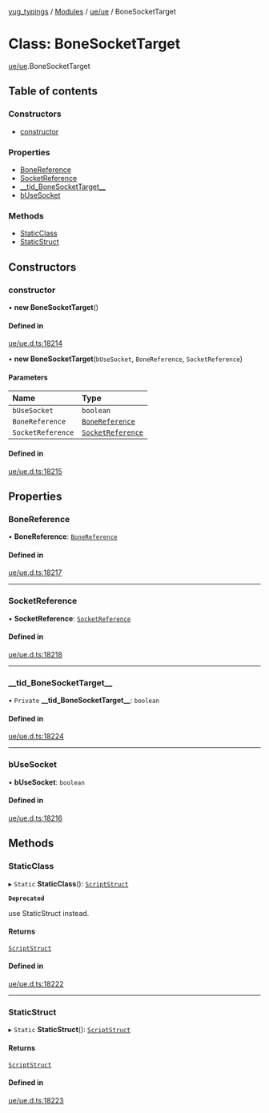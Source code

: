 [yug_typings](../README.md) / [Modules](../modules.md) / [ue/ue](../modules/ue_ue.md) / BoneSocketTarget

# Class: BoneSocketTarget

[ue/ue](../modules/ue_ue.md).BoneSocketTarget

## Table of contents

### Constructors

- [constructor](ue_ue.BoneSocketTarget.md#constructor)

### Properties

- [BoneReference](ue_ue.BoneSocketTarget.md#bonereference)
- [SocketReference](ue_ue.BoneSocketTarget.md#socketreference)
- [\_\_tid\_BoneSocketTarget\_\_](ue_ue.BoneSocketTarget.md#__tid_bonesockettarget__)
- [bUseSocket](ue_ue.BoneSocketTarget.md#busesocket)

### Methods

- [StaticClass](ue_ue.BoneSocketTarget.md#staticclass)
- [StaticStruct](ue_ue.BoneSocketTarget.md#staticstruct)

## Constructors

### constructor

• **new BoneSocketTarget**()

#### Defined in

[ue/ue.d.ts:18214](https://github.com/YugMetaverse/yug_typings/blob/b7d9b19/ue/ue.d.ts#L18214)

• **new BoneSocketTarget**(`bUseSocket`, `BoneReference`, `SocketReference`)

#### Parameters

| Name | Type |
| :------ | :------ |
| `bUseSocket` | `boolean` |
| `BoneReference` | [`BoneReference`](ue_ue.BoneReference.md) |
| `SocketReference` | [`SocketReference`](ue_ue.SocketReference.md) |

#### Defined in

[ue/ue.d.ts:18215](https://github.com/YugMetaverse/yug_typings/blob/b7d9b19/ue/ue.d.ts#L18215)

## Properties

### BoneReference

• **BoneReference**: [`BoneReference`](ue_ue.BoneReference.md)

#### Defined in

[ue/ue.d.ts:18217](https://github.com/YugMetaverse/yug_typings/blob/b7d9b19/ue/ue.d.ts#L18217)

___

### SocketReference

• **SocketReference**: [`SocketReference`](ue_ue.SocketReference.md)

#### Defined in

[ue/ue.d.ts:18218](https://github.com/YugMetaverse/yug_typings/blob/b7d9b19/ue/ue.d.ts#L18218)

___

### \_\_tid\_BoneSocketTarget\_\_

• `Private` **\_\_tid\_BoneSocketTarget\_\_**: `boolean`

#### Defined in

[ue/ue.d.ts:18224](https://github.com/YugMetaverse/yug_typings/blob/b7d9b19/ue/ue.d.ts#L18224)

___

### bUseSocket

• **bUseSocket**: `boolean`

#### Defined in

[ue/ue.d.ts:18216](https://github.com/YugMetaverse/yug_typings/blob/b7d9b19/ue/ue.d.ts#L18216)

## Methods

### StaticClass

▸ `Static` **StaticClass**(): [`ScriptStruct`](ue_ue.ScriptStruct.md)

**`Deprecated`**

use StaticStruct instead.

#### Returns

[`ScriptStruct`](ue_ue.ScriptStruct.md)

#### Defined in

[ue/ue.d.ts:18222](https://github.com/YugMetaverse/yug_typings/blob/b7d9b19/ue/ue.d.ts#L18222)

___

### StaticStruct

▸ `Static` **StaticStruct**(): [`ScriptStruct`](ue_ue.ScriptStruct.md)

#### Returns

[`ScriptStruct`](ue_ue.ScriptStruct.md)

#### Defined in

[ue/ue.d.ts:18223](https://github.com/YugMetaverse/yug_typings/blob/b7d9b19/ue/ue.d.ts#L18223)
